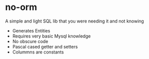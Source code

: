 # no-orm
A simple and light SQL lib that you were needing it and not knowing

- Generates Entities
- Requires very basic Mysql knowledge
- No obscure code
- Pascal cased getter and setters
- Colummns are constants
